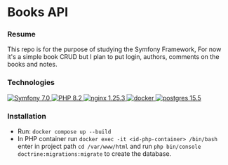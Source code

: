 
# Books API

### Resume
This repo is for the purpose of studying the Symfony Framework, For now it's a simple book CRUD but I plan to put login, authors, comments on the books and notes.

### Technologies
<a href="https://symfony.com">
    <img src="https://shields.io/badge/Symfony-7.0-blue.svg?logo=symfony" alt="Symfony 7.0" />
</a>
<a href="https://www.php.net/">
    <img src="https://shields.io/badge/php-8.2-blue.svg?logo=php" alt="PHP 8.2" />
</a>
<a href="https://nginx.org/en/">
    <img src="https://shields.io/badge/nginx-1.25.3-blue.svg?logo=nginx" alt="nginx 1.25.3" />
</a>
<a href="https://www.docker.com/">
    <img src="https://shields.io/badge/docker-20.10-blue.svg?logo=docker" alt="docker" />
</a>
<a href="https://www.postgresql.org/">
    <img src="https://shields.io/badge/postgres-15.5-blue.svg?logo=postgresql" alt="postgres 15.5" />
</a>

### Installation

 - Run: ````docker compose up --build````
 - In PHP container run ````docker exec -it <id-php-container> /bin/bash```` enter in project path ````cd /var/www/html```` and run ````php bin/console doctrine:migrations:migrate```` to create the database.